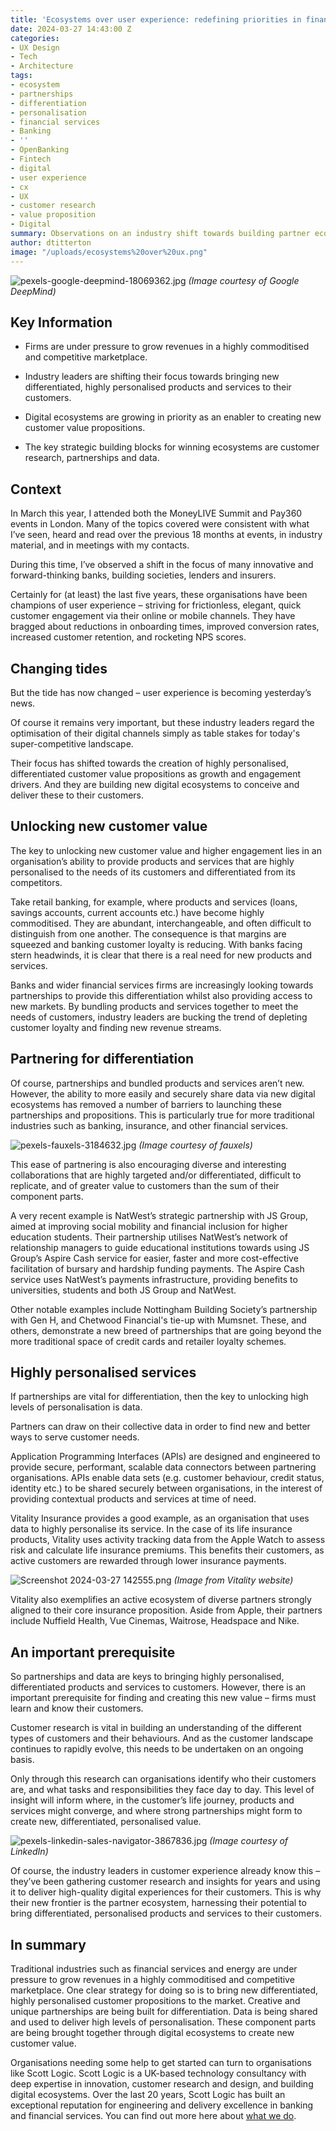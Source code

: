 ```yaml
---
title: 'Ecosystems over user experience: redefining priorities in financial services'
date: 2024-03-27 14:43:00 Z
categories:
- UX Design
- Tech
- Architecture
tags:
- ecosystem
- partnerships
- differentiation
- personalisation
- financial services
- Banking
- ''
- OpenBanking
- Fintech
- digital
- user experience
- cx
- UX
- customer research
- value proposition
- Digital
summary: Observations on an industry shift towards building partner ecosystems for personalised, differentiated customer value propositions.
author: dtitterton
image: "/uploads/ecosystems%20over%20ux.png"
---
```


![pexels-google-deepmind-18069362.jpg](/uploads/pexels-google-deepmind-18069362.jpg)
*(Image courtesy of Google DeepMind)*

## **Key Information**

* Firms are under pressure to grow revenues in a highly commoditised and competitive marketplace.

* Industry leaders are shifting their focus towards bringing new differentiated, highly personalised products and services to their customers.

* Digital ecosystems are growing in priority as an enabler to creating new customer value propositions.

* The key strategic building blocks for winning ecosystems are customer research, partnerships and data.

## **Context**

In March this year, I attended both the MoneyLIVE Summit and Pay360 events in London. Many of the topics covered were consistent with what I’ve seen, heard and read over the previous 18 months at events, in industry material, and in meetings with my contacts.

During this time, I’ve observed a shift in the focus of many innovative and forward-thinking banks, building societies, lenders and insurers.

Certainly for (at least) the last five years, these organisations have been champions of user experience – striving for frictionless, elegant, quick customer engagement via their online or mobile channels. They have bragged about reductions in onboarding times, improved conversion rates, increased customer retention, and rocketing NPS scores.

## **Changing tides**

But the tide has now changed – user experience is becoming yesterday’s news.

Of course it remains very important, but these industry leaders regard the optimisation of their digital channels simply as table stakes for today's super-competitive landscape.

Their focus has shifted towards the creation of highly personalised, differentiated customer value propositions as growth and engagement drivers. And they are building new digital ecosystems to conceive and deliver these to their customers.

## **Unlocking new customer value**

The key to unlocking new customer value and higher engagement lies in an organisation’s ability to provide products and services that are highly personalised to the needs of its customers and differentiated from its competitors.

Take retail banking, for example, where products and services (loans, savings accounts, current accounts etc.) have become highly commoditised. They are abundant, interchangeable, and often difficult to distinguish from one another. The consequence is that margins are squeezed and banking customer loyalty is reducing. With banks facing stern headwinds, it is clear that there is a real need for new products and services.

Banks and wider financial services firms are increasingly looking towards partnerships to provide this differentiation whilst also providing access to new markets. By bundling products and services together to meet the needs of customers, industry leaders are bucking the trend of depleting customer loyalty and finding new revenue streams.

## **Partnering for differentiation**

Of course, partnerships and bundled products and services aren’t new. However, the ability to more easily and securely share data via new digital ecosystems has removed a number of barriers to launching these partnerships and propositions. This is particularly true for more traditional industries such as banking, insurance, and other financial services.

![pexels-fauxels-3184632.jpg](/uploads/pexels-fauxels-3184632.jpg)
*(Image courtesy of fauxels)*

This ease of partnering is also encouraging diverse and interesting collaborations that are highly targeted and/or differentiated, difficult to replicate, and of greater value to customers than the sum of their component parts.

A very recent example is NatWest’s strategic partnership with JS Group, aimed at improving social mobility and financial inclusion for higher education students. Their partnership utilises NatWest’s network of relationship managers to guide educational institutions towards using JS Group’s Aspire Cash service for easier, faster and more cost-effective facilitation of bursary and hardship funding payments. The Aspire Cash service uses NatWest’s payments infrastructure, providing benefits to universities, students and both JS Group and NatWest.

Other notable examples include Nottingham Building Society’s partnership with Gen H, and Chetwood Financial's tie-up with Mumsnet. These, and others, demonstrate a new breed of partnerships that are going beyond the more traditional space of credit cards and retailer loyalty schemes.

## **Highly personalised services**

If partnerships are vital for differentiation, then the key to unlocking high levels of personalisation is data.

Partners can draw on their collective data in order to find new and better ways to serve customer needs.

Application Programming Interfaces (APIs) are designed and engineered to provide secure, performant, scalable data connectors between partnering organisations. APIs enable data sets (e.g. customer behaviour, credit status, identity etc.) to be shared securely between organisations, in the interest of providing contextual products and services at time of need.

Vitality Insurance provides a good example, as an organisation that uses data to highly personalise its service. In the case of its life insurance products, Vitality uses activity tracking data from the Apple Watch to assess risk and calculate life insurance premiums. This benefits their customers, as active customers are rewarded through lower insurance payments.

![Screenshot 2024-03-27 142555.png](/uploads/Screenshot%202024-03-27%20142555.png)
*(Image from Vitality website)*

Vitality also exemplifies an active ecosystem of diverse partners strongly aligned to their core insurance proposition. Aside from Apple, their partners include Nuffield Health, Vue Cinemas, Waitrose, Headspace and Nike.

## **An important prerequisite**

So partnerships and data are keys to bringing highly personalised, differentiated products and services to customers. However, there is an important prerequisite for finding and creating this new value – firms must learn and know their customers.

Customer research is vital in building an understanding of the different types of customers and their behaviours. And as the customer landscape continues to rapidly evolve, this needs to be undertaken on an ongoing basis.

Only through this research can organisations identify who their customers are, and what tasks and responsibilities they face day to day. This level of insight will inform where, in the customer’s life journey, products and services might converge, and where strong partnerships might form to create new, differentiated, personalised value.

![pexels-linkedin-sales-navigator-3867836.jpg](/uploads/pexels-linkedin-sales-navigator-3867836.jpg)
*(Image courtesy of LinkedIn)*

Of course, the industry leaders in customer experience already know this – they’ve been gathering customer research and insights for years and using it to deliver high-quality digital experiences for their customers. This is why their new frontier is the partner ecosystem, harnessing their potential to bring differentiated, personalised products and services to their customers.

## **In summary**

Traditional industries such as financial services and energy are under pressure to grow revenues in a highly commoditised and competitive marketplace. One clear strategy for doing so is to bring new differentiated, highly personalised customer propositions to the market. Creative and unique partnerships are being built for differentiation. Data is being shared and used to deliver high levels of personalisation. These component parts are being brought together through digital ecosystems to create new customer value.

Organisations needing some help to get started can turn to organisations like Scott Logic. Scott Logic is a UK-based technology consultancy with deep expertise in innovation, customer research and design, and building digital ecosystems. Over the last 20 years, Scott Logic has built an exceptional reputation for engineering and delivery excellence in banking and financial services. You can find out more here about [what we do](https://www.scottlogic.com/what-we-do).